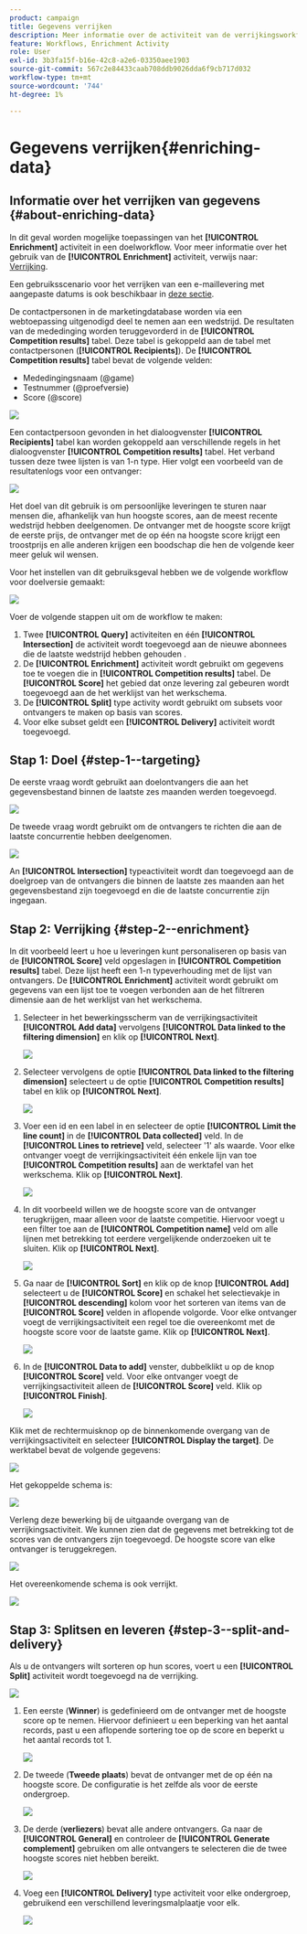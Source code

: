 ```yaml
---
product: campaign
title: Gegevens verrijken
description: Meer informatie over de activiteit van de verrijkingsworkflow
feature: Workflows, Enrichment Activity
role: User
exl-id: 3b3fa15f-b16e-42c8-a2e6-03350aee1903
source-git-commit: 567c2e84433caab708ddb9026dda6f9cb717d032
workflow-type: tm+mt
source-wordcount: '744'
ht-degree: 1%

---
```


# Gegevens verrijken{#enriching-data}



## Informatie over het verrijken van gegevens {#about-enriching-data}

In dit geval worden mogelijke toepassingen van het **[!UICONTROL Enrichment]** activiteit in een doelworkflow. Voor meer informatie over het gebruik van de **[!UICONTROL Enrichment]** activiteit, verwijs naar: [Verrijking](enrichment.md).

Een gebruiksscenario voor het verrijken van een e-maillevering met aangepaste datums is ook beschikbaar in [deze sectie](email-enrichment-with-custom-date-fields.md).

De contactpersonen in de marketingdatabase worden via een webtoepassing uitgenodigd deel te nemen aan een wedstrijd. De resultaten van de mededinging worden teruggevorderd in de **[!UICONTROL Competition results]** tabel. Deze tabel is gekoppeld aan de tabel met contactpersonen (**[!UICONTROL Recipients]**). De **[!UICONTROL Competition results]** tabel bevat de volgende velden:

* Mededingingsnaam (@game)
* Testnummer (@proefversie)
* Score (@score)

![](assets/uc1_enrich_1.png)

Een contactpersoon gevonden in het dialoogvenster **[!UICONTROL Recipients]** tabel kan worden gekoppeld aan verschillende regels in het dialoogvenster **[!UICONTROL Competition results]** tabel. Het verband tussen deze twee lijsten is van 1-n type. Hier volgt een voorbeeld van de resultatenlogs voor een ontvanger:

![](assets/uc1_enrich_2.png)

Het doel van dit gebruik is om persoonlijke leveringen te sturen naar mensen die, afhankelijk van hun hoogste scores, aan de meest recente wedstrijd hebben deelgenomen. De ontvanger met de hoogste score krijgt de eerste prijs, de ontvanger met de op één na hoogste score krijgt een troostprijs en alle anderen krijgen een boodschap die hen de volgende keer meer geluk wil wensen.

Voor het instellen van dit gebruiksgeval hebben we de volgende workflow voor doelversie gemaakt:

![](assets/uc1_enrich_3.png)

Voer de volgende stappen uit om de workflow te maken:

1. Twee **[!UICONTROL Query]** activiteiten en één **[!UICONTROL Intersection]** de activiteit wordt toegevoegd aan de nieuwe abonnees die de laatste wedstrijd hebben gehouden .
1. De **[!UICONTROL Enrichment]** activiteit wordt gebruikt om gegevens toe te voegen die in **[!UICONTROL Competition results]** tabel. De **[!UICONTROL Score]** het gebied dat onze levering zal gebeuren wordt toegevoegd aan de het werklijst van het werkschema.
1. De **[!UICONTROL Split]** type activity wordt gebruikt om subsets voor ontvangers te maken op basis van scores.
1. Voor elke subset geldt een **[!UICONTROL Delivery]** activiteit wordt toegevoegd.

## Stap 1: Doel {#step-1--targeting}

De eerste vraag wordt gebruikt aan doelontvangers die aan het gegevensbestand binnen de laatste zes maanden werden toegevoegd.

![](assets/uc1_enrich_4.png)

De tweede vraag wordt gebruikt om de ontvangers te richten die aan de laatste concurrentie hebben deelgenomen.

![](assets/uc1_enrich_5.png)

An **[!UICONTROL Intersection]** typeactiviteit wordt dan toegevoegd aan de doelgroep van de ontvangers die binnen de laatste zes maanden aan het gegevensbestand zijn toegevoegd en die de laatste concurrentie zijn ingegaan.

## Stap 2: Verrijking {#step-2--enrichment}

In dit voorbeeld leert u hoe u leveringen kunt personaliseren op basis van de **[!UICONTROL Score]** veld opgeslagen in **[!UICONTROL Competition results]** tabel. Deze lijst heeft een 1-n typeverhouding met de lijst van ontvangers. De **[!UICONTROL Enrichment]** activiteit wordt gebruikt om gegevens van een lijst toe te voegen verbonden aan de het filtreren dimensie aan de het werklijst van het werkschema.

1. Selecteer in het bewerkingsscherm van de verrijkingsactiviteit **[!UICONTROL Add data]** vervolgens **[!UICONTROL Data linked to the filtering dimension]** en klik op **[!UICONTROL Next]**.

   ![](assets/uc1_enrich_6.png)

1. Selecteer vervolgens de optie **[!UICONTROL Data linked to the filtering dimension]** selecteert u de optie **[!UICONTROL Competition results]** tabel en klik op **[!UICONTROL Next]**.

   ![](assets/uc1_enrich_7.png)

1. Voer een id en een label in en selecteer de optie **[!UICONTROL Limit the line count]** in de **[!UICONTROL Data collected]** veld. In de **[!UICONTROL Lines to retrieve]** veld, selecteer &#39;1&#39; als waarde. Voor elke ontvanger voegt de verrijkingsactiviteit één enkele lijn van toe **[!UICONTROL Competition results]** aan de werktafel van het werkschema. Klik op **[!UICONTROL Next]**.

   ![](assets/uc1_enrich_8.png)

1. In dit voorbeeld willen we de hoogste score van de ontvanger terugkrijgen, maar alleen voor de laatste competitie. Hiervoor voegt u een filter toe aan de **[!UICONTROL Competition name]** veld om alle lijnen met betrekking tot eerdere vergelijkende onderzoeken uit te sluiten. Klik op **[!UICONTROL Next]**.

   ![](assets/uc1_enrich_9.png)

1. Ga naar de **[!UICONTROL Sort]** en klik op de knop **[!UICONTROL Add]** selecteert u de **[!UICONTROL Score]** en schakel het selectievakje in **[!UICONTROL descending]** kolom voor het sorteren van items van de **[!UICONTROL Score]** velden in aflopende volgorde. Voor elke ontvanger voegt de verrijkingsactiviteit een regel toe die overeenkomt met de hoogste score voor de laatste game. Klik op **[!UICONTROL Next]**.

   ![](assets/uc1_enrich_10.png)

1. In de **[!UICONTROL Data to add]** venster, dubbelklikt u op de knop **[!UICONTROL Score]** veld. Voor elke ontvanger voegt de verrijkingsactiviteit alleen de **[!UICONTROL Score]** veld. Klik op **[!UICONTROL Finish]**.

   ![](assets/uc1_enrich_11.png)

Klik met de rechtermuisknop op de binnenkomende overgang van de verrijkingsactiviteit en selecteer **[!UICONTROL Display the target]**. De werktabel bevat de volgende gegevens:

![](assets/uc1_enrich_13.png)

Het gekoppelde schema is:

![](assets/uc1_enrich_15.png)

Verleng deze bewerking bij de uitgaande overgang van de verrijkingsactiviteit. We kunnen zien dat de gegevens met betrekking tot de scores van de ontvangers zijn toegevoegd. De hoogste score van elke ontvanger is teruggekregen.

![](assets/uc1_enrich_12.png)

Het overeenkomende schema is ook verrijkt.

![](assets/uc1_enrich_14.png)

## Stap 3: Splitsen en leveren {#step-3--split-and-delivery}

Als u de ontvangers wilt sorteren op hun scores, voert u een **[!UICONTROL Split]** activiteit wordt toegevoegd na de verrijking.

![](assets/uc1_enrich_18.png)

1. Een eerste (**Winner**) is gedefinieerd om de ontvanger met de hoogste score op te nemen. Hiervoor definieert u een beperking van het aantal records, past u een aflopende sortering toe op de score en beperkt u het aantal records tot 1.

   ![](assets/uc1_enrich_16.png)

1. De tweede (**Tweede plaats**) bevat de ontvanger met de op één na hoogste score. De configuratie is het zelfde als voor de eerste ondergroep.

   ![](assets/uc1_enrich_17.png)

1. De derde (**verliezers**) bevat alle andere ontvangers. Ga naar de **[!UICONTROL General]** en controleer de **[!UICONTROL Generate complement]** gebruiken om alle ontvangers te selecteren die de twee hoogste scores niet hebben bereikt.

   ![](assets/uc1_enrich_19.png)

1. Voeg een **[!UICONTROL Delivery]** type activiteit voor elke ondergroep, gebruikend een verschillend leveringsmalplaatje voor elk.

   ![](assets/uc1_enrich_20.png)
